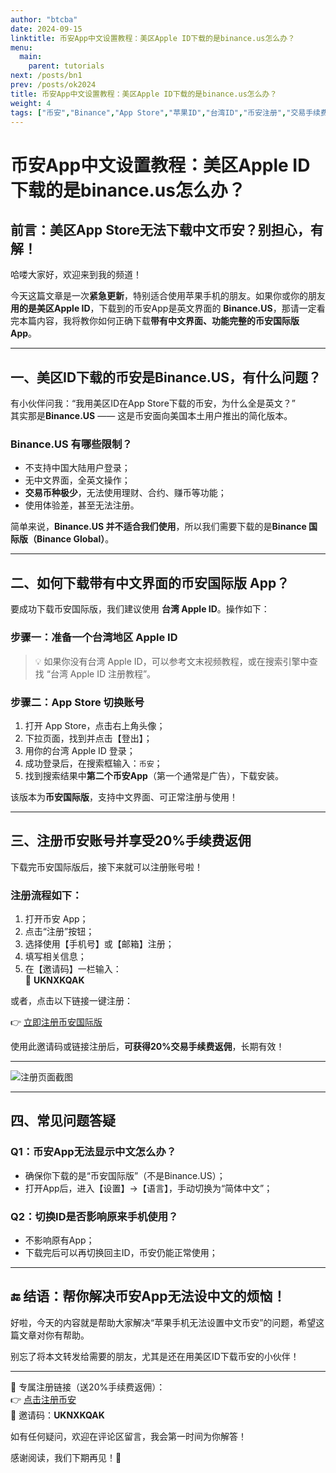 ```yaml
---
author: "btcba"
date: 2024-09-15
linktitle: 币安App中文设置教程：美区Apple ID下载的是binance.us怎么办？
menu:
  main:
    parent: tutorials
next: /posts/bn1
prev: /posts/ok2024
title: 币安App中文设置教程：美区Apple ID下载的是binance.us怎么办？
weight: 4
tags: ["币安","Binance","App Store","苹果ID","台湾ID","币安注册","交易手续费"]
---
```

# 币安App中文设置教程：美区Apple ID下载的是binance.us怎么办？


## 前言：美区App Store无法下载中文币安？别担心，有解！

哈喽大家好，欢迎来到我的频道！

今天这篇文章是一次**紧急更新**，特别适合使用苹果手机的朋友。如果你或你的朋友**用的是美区Apple ID**，下载到的币安App是英文界面的 **Binance.US**，那请一定看完本篇内容，我将教你如何正确下载**带有中文界面、功能完整的币安国际版App**。

---

## 一、美区ID下载的币安是Binance.US，有什么问题？

有小伙伴问我：“我用美区ID在App Store下载的币安，为什么全是英文？”  
其实那是**Binance.US** —— 这是币安面向美国本土用户推出的简化版本。

### Binance.US 有哪些限制？

- 不支持中国大陆用户登录；
- 无中文界面，全英文操作；
- **交易币种极少**，无法使用理财、合约、赚币等功能；
- 使用体验差，甚至无法注册。

简单来说，**Binance.US 并不适合我们使用**，所以我们需要下载的是**Binance 国际版（Binance Global）**。

---

## 二、如何下载带有中文界面的币安国际版 App？

要成功下载币安国际版，我们建议使用 **台湾 Apple ID**。操作如下：

### 步骤一：准备一个台湾地区 Apple ID

> 💡 如果你没有台湾 Apple ID，可以参考文末视频教程，或在搜索引擎中查找 “台湾 Apple ID 注册教程”。

### 步骤二：App Store 切换账号

1. 打开 App Store，点击右上角头像；
2. 下拉页面，找到并点击【登出】；
3. 用你的台湾 Apple ID 登录；
4. 成功登录后，在搜索框输入：`币安`；
5. 找到搜索结果中**第二个币安App**（第一个通常是广告），下载安装。

该版本为**币安国际版**，支持中文界面、可正常注册与使用！

---

## 三、注册币安账号并享受20%手续费返佣

下载完币安国际版后，接下来就可以注册账号啦！

### 注册流程如下：

1. 打开币安 App；
2. 点击“注册”按钮；
3. 选择使用【手机号】或【邮箱】注册；
4. 填写相关信息；
5. 在【邀请码】一栏输入：  
   🔑 **UKNXKQAK**

或者，点击以下链接一键注册：

👉 [立即注册币安国际版](https://www.binance.com/join?ref=UKNXKQAK)

使用此邀请码或链接注册后，**可获得20%交易手续费返佣**，长期有效！

---

![注册页面截图](https://i.miji.bid/2025/03/18/761eba53a7302d449501321d27c08d73.png "币安注册页面")

---

## 四、常见问题答疑

### Q1：币安App无法显示中文怎么办？
- 确保你下载的是“币安国际版”（不是Binance.US）；
- 打开App后，进入【设置】→【语言】，手动切换为“简体中文”；

### Q2：切换ID是否影响原来手机使用？
- 不影响原有App；
- 下载完后可以再切换回主ID，币安仍能正常使用；

---

## 🔚 结语：帮你解决币安App无法设中文的烦恼！

好啦，今天的内容就是帮助大家解决“苹果手机无法设置中文币安”的问题，希望这篇文章对你有帮助。

别忘了将本文转发给需要的朋友，尤其是还在用美区ID下载币安的小伙伴！

---

📎 专属注册链接（送20%手续费返佣）：  
👉 [点击注册币安](https://www.binance.com/join?ref=UKNXKQAK)  
📌 邀请码：**UKNXKQAK**

如有任何疑问，欢迎在评论区留言，我会第一时间为你解答！

感谢阅读，我们下期再见！🎉
